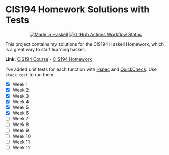 # CIS194 Homework Solutions with Tests

<p align="center">
  <a href="https://haskell.org/"><img alt="Made in Haskell" src="https://img.shields.io/badge/Made%20in-Haskell-%235e5086?logo=haskell"></a>
  <a href="https://github.com/miracoly/cis194-homework/actions/workflows/haskell.yml"><img alt="GitHub Actions Workflow Status" src="https://img.shields.io/github/actions/workflow/status/miracoly/cis194-homework/haskell.yml?logo=githubactions&logoColor=white&label=Stack%20Test">
</a>
</p>

This project contains my solutions for the CIS194 Haskell Homework, which is a
great way to start learning haskell.

**Link:** [CIS194 Course](https://www.cis.upenn.edu/~cis194/spring13/) -
[CIS194 Homework](https://www.cis.upenn.edu/~cis194/spring13/lectures.html)

I've added unit tests for each function with [Hspec](http://hspec.github.io/)
and [QuickCheck](https://hackage.haskell.org/package/QuickCheck). Use
`stack test` to run them.

- [x] Week 1
- [x] Week 2
- [x] Week 3
- [x] Week 4
- [x] Week 5
- [x] Week 6
- [ ] Week 7
- [ ] Week 8
- [ ] Week 9
- [ ] Week 10
- [ ] Week 11
- [ ] Week 12
